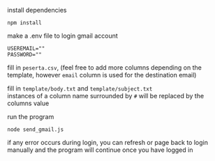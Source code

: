 
install dependencies
``` 
npm install 
```

make a .env file to login gmail account

```
USEREMAIL=""
PASSWORD=""
```

fill in `peserta.csv`, (feel free to add more columns depending on the template, however `email` column is used for the destination email)

fill in `template/body.txt` and `template/subject.txt`  
instances of a column name surrounded by `#` will be replaced by the columns value

run the program
```
node send_gmail.js
```

if any error occurs during login, you can refresh or page back to login manually and the program will continue once you have logged in
